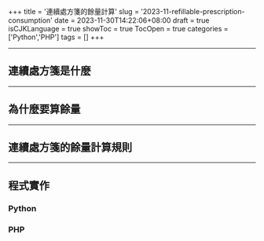 +++
title = '連續處方箋的餘量計算'
slug = '2023-11-refillable-prescription-consumption'
date = 2023-11-30T14:22:06+08:00
draft = true
isCJKLanguage = true
showToc = true
TocOpen = true
categories = ['Python','PHP']
tags = []
+++
***
## 連續處方箋是什麼
***
## 為什麼要算餘量
***
## 連續處方箋的餘量計算規則
***
## 程式實作
### Python
### PHP